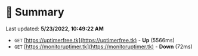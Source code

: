 # 📖 Summary
Last updated: **5/23/2022, 10:49:22 AM**

- `GET` [https://uptimerfree.tk](https://uptimerfree.tk) - **Up** (5566ms)
- `GET` [https://monitoruptimer.tk](https://monitoruptimer.tk) - **Down** (72ms)
